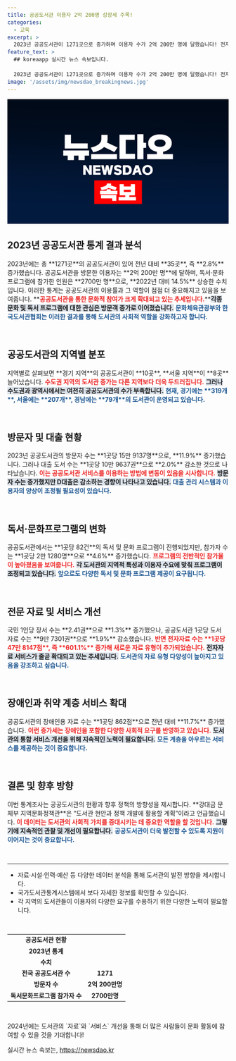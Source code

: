 ```yaml
---
title: 공공도서관 이용자 2억 200명 성장세 주목!
categories:
  - 교육
excerpt: >
  2023년 공공도서관이 1271곳으로 증가하며 이용자 수가 2억 200만 명에 달했습니다! 전자자료의 폭발적 증가와 장애인용 자료도 크게 늘어난 이색적인 변화, 자세한 통계 결과를 확인해보세요!
feature_text: >
  ## koreaapp 실시간 뉴스 속보입니다.

  2023년 공공도서관이 1271곳으로 증가하며 이용자 수가 2억 200만 명에 달했습니다! 전자자료의 폭발적 증가와 장애인용 자료도 크게 늘어난 이색적인 변화, 자세한 통계 결과를 확인해보세요!
image: '/assets/img/newsdao_breakingnews.jpg'
---
```


<p><img src="/assets/img/newsdao_breakingnews.jpg" alt="koreaapp 속보" /></p>

<h2 data-ke-size="size26">2023년 공공도서관 통계 결과 분석</h2>

<p data-ke-size="size16">2023년에는 총 **1271곳**의 공공도서관이 있어 전년 대비 **35곳**, 즉 **2.8%** 증가했습니다. 공공도서관을 방문한 이용자는 **2억 200만 명**에 달하며, 독서·문화프로그램에 참가한 인원은 **2700만 명**으로, **2022년 대비 14.5%** 상승한 수치입니다. 이러한 통계는 공공도서관의 이용률과 그 역할이 점점 더 중요해지고 있음을 보여줍니다. **<b><span style="color: #ee2323;">공공도서관을 통한 문화적 참여가 크게 확대되고 있는 추세입니다.</span></b>**<b><span style="background-color: #21538527;">각종 문화 및 독서 프로그램에 대한 관심은 방문객 증가로 이어졌습니다.</span></b> <b><span style="color: #1a5490;">문화체육관광부와 한국도서관협회는 이러한 결과를 통해 도서관의 사회적 역할을 강화하고자 합니다.</span></b></p>

<p data-ke-size="size16">&nbsp;</p>

<h2 data-ke-size="size26">공공도서관의 지역별 분포</h2>

<p data-ke-size="size16">지역별로 살펴보면 **경기 지역**의 공공도서관이 **10곳**, **서울 지역**이 **8곳** 늘어났습니다. <b><span style="color: #ee2323;">수도권 지역의 도서관 증가는 다른 지역보다 더욱 두드러집니다.</span></b> <b><span style="background-color: #21538527;">그러나 수도권과 광역시에서는 여전히 공공도서관의 수가 부족합니다.</span></b> <b><span style="color: #1a5490;">현재, 경기에는 **319개**, 서울에는 **207개**, 경남에는 **79개**의 도서관이 운영되고 있습니다.</span></b></p>

<p data-ke-size="size16">&nbsp;</p>

<h2 data-ke-size="size26">방문자 및 대출 현황</h2>

<p data-ke-size="size16">2023년 공공도서관의 방문자 수는 **1곳당 15만 9137명**으로, **11.9%** 증가했습니다. 그러나 대출 도서 수는 **1곳당 10만 9637권**으로 **2.0%** 감소한 것으로 나타났습니다. <b><span style="color: #ee2323;">이는 공공도서관 서비스를 이용하는 방법에 변동이 있음을 시사합니다.</span></b> <b><span style="background-color: #21538527;">방문자 수는 증가했지만 D대출은 감소하는 경향이 나타나고 있습니다.</span></b> <b><span style="color: #1a5490;">대출 관리 시스템과 이용자의 양상이 조정될 필요성이 있습니다.</span></b></p>

<p data-ke-size="size16">&nbsp;</p>

<h2 data-ke-size="size26">독서·문화프로그램의 변화</h2>

<p data-ke-size="size16">공공도서관에서는 **1곳당 82건**의 독서 및 문화 프로그램이 진행되었지만, 참가자 수는 **1곳당 2만 1280명**으로 **4.6%** 증가했습니다. <b><span style="color: #ee2323;">프로그램의 전반적인 참가율이 높아졌음을 보여줍니다.</span></b> <b><span style="background-color: #21538527;">각 도서관의 지역적 특성과 이용자 수요에 맞춰 프로그램이 조정되고 있습니다.</span></b> <b><span style="color: #1a5490;">앞으로도 다양한 독서 및 문화 프로그램 제공이 요구됩니다.</span></b></p>

<p data-ke-size="size16">&nbsp;</p>

<h2 data-ke-size="size26">전문 자료 및 서비스 개선</h2>

<p data-ke-size="size16">국민 1인당 장서 수는 **2.41권**으로 **1.3%** 증가했으나, 공공도서관 1곳당 도서 자료 수는 **9만 7301권**으로 **1.9%** 감소했습니다. <b><span style="color: #ee2323;">반면 전자자료 수는 **1곳당 47만 8147점**, 즉 **601.1%** 증가해 새로운 자료 유형이 추가되었습니다.</span></b> <b><span style="background-color: #21538527;">전자자료 서비스가 줄곧 확대되고 있는 추세입니다.</span></b> <b><span style="color: #1a5490;">도서관의 자료 유형 다양성이 높아지고 있음을 강조하고 싶습니다.</span></b></p>

<p data-ke-size="size16">&nbsp;</p>

<h2 data-ke-size="size26">장애인과 취약 계층 서비스 확대</h2>

<p data-ke-size="size16">공공도서관의 장애인용 자료 수는 **1곳당 862점**으로 전년 대비 **11.7%** 증가했습니다. <b><span style="color: #ee2323;">이런 증가세는 장애인을 포함한 다양한 사회적 요구를 반영하고 있습니다.</span></b> <b><span style="background-color: #21538527;">도서관의 통합 서비스 개선을 위해 지속적인 노력이 필요합니다.</span></b> <b><span style="color: #1a5490;">모든 계층을 아우르는 서비스를 제공하는 것이 중요합니다.</span></b></p>

<p data-ke-size="size16">&nbsp;</p>

<h2 data-ke-size="size26">결론 및 향후 방향</h2>

<p data-ke-size="size16">이번 통계조사는 공공도서관의 현황과 향후 정책의 방향성을 제시합니다. **강대금 문체부 지역문화정책관**은 “도서관 현안과 정책 개발에 활용할 계획”이라고 언급했습니다. <b><span style="color: #ee2323;">이 데이터는 도서관의 사회적 가치를 증대시키는 데 중요한 역할을 할 것입니다.</span></b> <b><span style="background-color: #21538527;">그렇기에 지속적인 관찰 및 개선이 필요합니다.</span></b> <b><span style="color: #1a5490;">공공도서관이 더욱 발전할 수 있도록 지원이 이어지는 것이 중요합니다.</span></b></p>

<p data-ke-size="size16">&nbsp;</p>

<hr>

<ul>
    <li>자료·시설·인력·예산 등 다양한 데이터 분석을 통해 도서관의 발전 방향을 제시합니다.</li>
    <li>국가도서관통계시스템에서 보다 자세한 정보를 확인할 수 있습니다.</li>
    <li>각 지역의 도서관들이 이용자의 다양한 요구를 수용하기 위한 다양한 노력이 필요합니다.</li>
</ul>

<p data-ke-size="size16">&nbsp;</p>

<table>
    <tr>
        <td style="text-align: center; height: 17px;"><b>공공도서관 현황</b></td>
    </tr>
    <tr>
        <td style="text-align: center; height: 17px;"><b>2023년 통계</b></td>
    </tr>
    <tr>
        <td style="text-align: center; height: 17px;"><b>수치</b></td>
    </tr>
    <tr>
        <td style="text-align: center; height: 17px;"><b>전국 공공도서관 수</b></td>
        <td style="text-align: center; height: 17px;"><b>1271</b></td>
    </tr>
    <tr>
        <td style="text-align: center; height: 17px;"><b>방문자 수</b></td>
        <td style="text-align: center; height: 17px;"><b>2억 200만명</b></td>
    </tr>
    <tr>
        <td style="text-align: center; height: 17px;"><b>독서문화프로그램 참가자 수</b></td>
        <td style="text-align: center; height: 17px;"><b>2700만명</b></td>
    </tr>
</table>

<p data-ke-size="size16">&nbsp;</p>

<p data-ke-size="size16">2024년에는 도서관의 `자료`와 `서비스` 개선을 통해 더 많은 사람들이 문화 활동에 참여할 수 있을 것을 기대합니다!</p>
실시간 뉴스 속보는, <a href="https://newsdao.kr" rel="dofollow">https://newsdao.kr</a>


